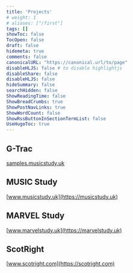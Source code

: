 ```yaml
---
title: 'Projects'
# weight: 1
# aliases: ["/first"]
tags: []
showToc: false
TocOpen: false
draft: false
hidemeta: true
comments: false
canonicalURL: "https://canonical.url/to/page"
disableHLJS: false # to disable highlightjs
disableShare: false
disableHLJS: false
hideSummary: false
searchHidden: false
ShowReadingTime: false
ShowBreadCrumbs: true
ShowPostNavLinks: true
ShowWordCount: false
ShowRssButtonInSectionTermList: false
UseHugoToc: true
---
```


## G-Trac

[samples.musicstudy.uk](https://samples.musicstudy.uk)

## MUSIC Study

[www.musicstudy.uk](https://musicstudy.uk)

## MARVEL Study

[www.marvelstudy.uk](https://marvelstudy.uk)

## ScotRight

[www.scotright.com](https://scotright.com)
